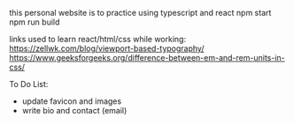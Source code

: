 this personal website is to practice using typescript and react 
npm start
npm run build

links used to learn react/html/css while working:
https://zellwk.com/blog/viewport-based-typography/
https://www.geeksforgeeks.org/difference-between-em-and-rem-units-in-css/


To Do List:
* update favicon and images 
* write bio and contact (email)
